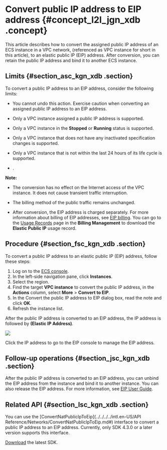 # Convert public IP address to EIP address {#concept_l2l_jgn_xdb .concept}

This article describes how to convert the assigned public IP address of an ECS instance in a VPC network, \(referenced as VPC instance for short in this article\), to an elastic public IP \(EIP\) address. After conversion, you can retain the public IP address and bind it to another ECS instance.

## Limits {#section_asc_kgn_xdb .section}

To convert a public IP address to an EIP address, consider the following limits:

-   You cannot undo this action. Exercise caution when converting an assigned public IP address to an EIP address.

-   Only a VPC instance assigned a public IP address is supported.

-   Only a VPC instance in the **Stopped** or **Running** status is supported.

-   Only a VPC instance that does not have any inactivated specification changes is supported.

-   Only a VPC instance that is not within the last 24 hours of its life cycle is supported.

-   .


**Note:** 

-   The conversion has no effect on the Internet access of the VPC instance. It does not cause transient traffic interruption.

-   The billing method of the public traffic remains unchanged.

-   After conversion, the EIP address is charged separately. For more information about billing of EIP addresses, see [EIP billing](https://www.alibabacloud.com/help/doc-detail/72142.htm). You can go to the [Usage Records](https://billing.console.aliyun.com/#/usage/record) page in the **Billing Management** to download the **Elastic Public IP** usage record.


## Procedure {#section_fsc_kgn_xdb .section}

To convert a public IP address to an elastic public IP \(EIP\) address, follow these steps:

1.  Log on to the [ECS console](https://ecs.console.aliyun.com/?spm=a2c4g.11186623.2.9.FNEORG#/home).
2.  In the left-side navigation pane, click **Instances**.
3.  Select the region.
4.  Find the target **VPC instance** to convert the public IP address, in the **Actions** column, select **More** \> **Convert to EIP**.
5.  In the Convert the public IP address to EIP dialog box, read the note and click **OK**.
6.  Refresh the instance list.

After the public IP address is converted to an EIP address, the IP address is followed by **\(Elastic IP Address\)**. 

![](http://static-aliyun-doc.oss-cn-hangzhou.aliyuncs.com/assets/img/9657/15391768935473_en-US.png)

Click the IP address to go to the EIP console to manage the EIP address. 

## Follow-up operations {#section_jsc_kgn_xdb .section}

After the public IP address is converted to an EIP address, you can unbind the EIP address from the instance and bind it to another instance. You can also release the EIP address. For more information, see [EIP User Guide](https://www.alibabacloud.com/help/doc-detail/65203.htm).

## Related API {#section_lsc_kgn_xdb .section}

You can use the [ConvertNatPublicIpToEip](../../../../intl.en-US/API Reference/Networks/ConvertNatPublicIpToEip.md#) interface to convert a public IP address to an EIP address. Currently, only SDK 4.3.0 or a later version supports this interface.

[Download](https://www.alibabacloud.com/help/doc-detail/25699.htm) the latest SDK.

